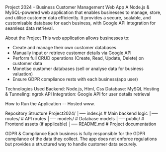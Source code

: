 Project 2024 – Business Customer Management Web App
A Node.js & MySQL-powered web application that enables businesses to manage, store, and utilise customer data efficiently. It provides a secure, scalable, and customisable database for each business, with Google API integration for seamless data retrieval.


About the Project
This web application allows businesses to:
- Create and manage their own customer databases
- Manually input or retrieve customer details via Google API
- Perform full CRUD operations (Create, Read, Update, Delete) on customer data
- Monetise customer databases (sell or analyse data for business valuation)
- Ensure GDPR compliance rests with each business(app user)
  
Technologies Used
Backend: Node.js, Html, Css
Database: MySQL
Hosting & Tunneling: ngrok
API Integration: Google API for user details retrieval


How to Run the Application -- Hosted www.

Repository Structure
Project2024/
│── index.js            # Main backend logic
│── routes/             # API routes
│── models/             # Database models
│── public/             # Frontend assets (if applicable)
│── README.md           # Project documentation

GDPR & Compliance
Each business is fully responsible for the GDPR compliance of the data they collect. The app does not enforce regulations but provides a structured way to handle customer data securely.
